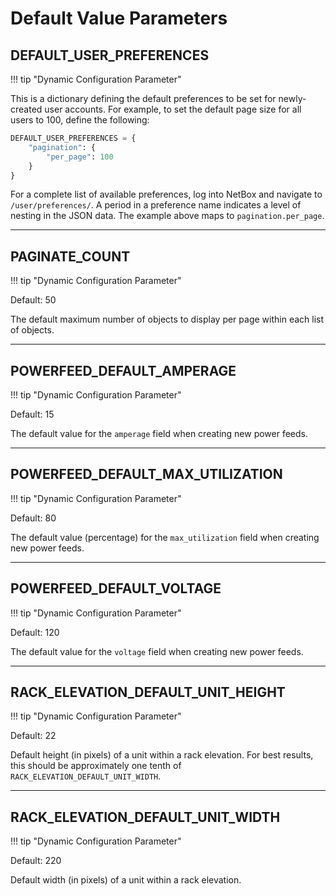 # Default Value Parameters

## DEFAULT_USER_PREFERENCES

!!! tip "Dynamic Configuration Parameter"

This is a dictionary defining the default preferences to be set for newly-created user accounts. For example, to set the default page size for all users to 100, define the following:

```python
DEFAULT_USER_PREFERENCES = {
    "pagination": {
        "per_page": 100
    }
}
```

For a complete list of available preferences, log into NetBox and navigate to `/user/preferences/`. A period in a preference name indicates a level of nesting in the JSON data. The example above maps to `pagination.per_page`.

---

## PAGINATE_COUNT

!!! tip "Dynamic Configuration Parameter"

Default: 50

The default maximum number of objects to display per page within each list of objects.

---

## POWERFEED_DEFAULT_AMPERAGE

!!! tip "Dynamic Configuration Parameter"

Default: 15

The default value for the `amperage` field when creating new power feeds.

---

## POWERFEED_DEFAULT_MAX_UTILIZATION

!!! tip "Dynamic Configuration Parameter"

Default: 80

The default value (percentage) for the `max_utilization` field when creating new power feeds.

---

## POWERFEED_DEFAULT_VOLTAGE

!!! tip "Dynamic Configuration Parameter"

Default: 120

The default value for the `voltage` field when creating new power feeds.

---

## RACK_ELEVATION_DEFAULT_UNIT_HEIGHT

!!! tip "Dynamic Configuration Parameter"

Default: 22

Default height (in pixels) of a unit within a rack elevation. For best results, this should be approximately one tenth of `RACK_ELEVATION_DEFAULT_UNIT_WIDTH`.

---

## RACK_ELEVATION_DEFAULT_UNIT_WIDTH

!!! tip "Dynamic Configuration Parameter"

Default: 220

Default width (in pixels) of a unit within a rack elevation.
